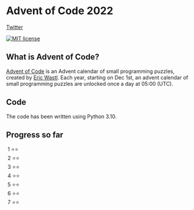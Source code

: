 # Advent of Code 2022

[Twitter](https://twitter.com/datascience_fun)

[![MIT license](https://img.shields.io/badge/License-MIT-blue.svg)](https://opensource.org/licenses/MIT)


## What is Advent of Code?
[Advent of Code](http://adventofcode.com) is an Advent calendar of small programming puzzles, created by [Eric Wastl](https://twitter.com/ericwastl). Each year, starting on Dec 1st, an advent calendar of small programming puzzles are unlocked once a day at 05:00 (UTC).

## Code
The code has been written using Python 3.10. 

## Progress so far

&nbsp;1 ⭐️⭐️ <br/>
&nbsp;2 ⭐️⭐️ <br/>
&nbsp;3 ⭐️⭐️ <br/>
&nbsp;4 ⭐️⭐️ <br/>
&nbsp;5 ⭐️⭐️ <br/>
&nbsp;6 ⭐️⭐️ <br/>
&nbsp;7 ⭐️⭐️ <br/>